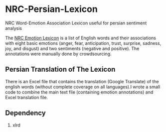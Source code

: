 # NRC-Persian-Lexicon
NRC Word-Emotion Association Lexicon useful for persian sentiment analysis

The [NRC Emotion Lexicon](http://saifmohammad.com/WebPages/NRC-Emotion-Lexicon.htm) is a list of English words and their associations with eight basic emotions (anger, fear, anticipation, trust, surprise, sadness, joy, and disgust) and two sentiments (negative and positive). The annotations were manually done by crowdsourcing.
## Persian Translation of The Lexicon
There is an Excel file that contains the translation (Google Translate) of the english words (without complete coverage on all languages).I wrote a small code to combine the main text file (containing emotion annotations) and Excel translation file.
## Dependency
1. xlrd

